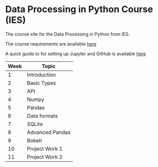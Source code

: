 # Data Processing in Python Course (IES)
The course site for the Data Processing in Python from IES.

The course requirements are available [here](/requirements.md)

A quick guide to for setting up Jupyter and GitHub is available [here](/quick-intro.md)


| Week | Topic           |
|------|-----------------|
| 1    | Introduction    |
| 2    | Basic Types     |
| 3    | API             |
| 4    | Numpy           |
| 5    | Pandas          |
| 6    | Data formats    |
| 7    | SQLite          |
| 8    | Advanced Pandas |
| 9    | Bokeh           |
| 10   | Project Work 1  |
| 11   | Project Work 2  |
